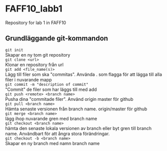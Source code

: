 # FAFF10_labb1
Repository for lab 1 in FAFF10
## Grundläggande git-kommandon ##
`git init`  
Skapar en ny tom git repository  
`git clone <url>`  
Klonar en repository från url  
`git add <file_name(s)>`  
Lägg till filer som ska "commitas". Använda . som flagga för att lägga till alla filer i nuvarande mapp  
`git commit -m "description of commit"`  
"Commit" de filer som har läggs till med add  
`git push <remote> <branch name>`  
Pusha dina "commitade filer". Använd origin master för github  
`git pull <branch name>`  
Hämta senaste versionen från branch name. origin/master för github  
`git merge <branch name>`  
lägg ihop nuvarande gren med  branch name  
`git checkout <branch name>`  
hämta den senaste lokala versionen av branch eller byt gren till branch name. Användbart för att ångra stora förändringar.  
`git checkout -b <branch name>`  
Skapar en ny branch med namn branch name
